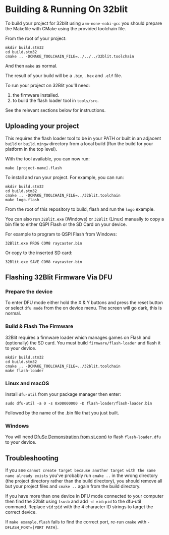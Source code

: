 # Building & Running On 32blit

To build your project for 32blit using `arm-none-eabi-gcc` you should prepare the Makefile with CMake using the provided toolchain file.

From the root of your project:

```
mkdir build.stm32
cd build.stm32
cmake .. -DCMAKE_TOOLCHAIN_FILE=../../../32blit.toolchain
```

And then `make` as normal.

The result of your build will be a `.bin`, `.hex` and `.elf` file.

To run your project on 32Blit you'll need:

1. the firmware installed.
2. to build the flash loader tool in `tools/src`.

See the relevant sections below for instructions.


## Uploading your project

This requires the flash loader tool to be in your PATH or built in an adjacent `build` or `build.mingw` directory from a local build (Run the build for your platform in the top level).

With the tool available, you can now run:
```
make [project-name].flash
```

To install and run your project. For example, you can run:

```
mkdir build.stm32
cd build.stm32
cmake .. -DCMAKE_TOOLCHAIN_FILE=../32blit.toolchain
make logo.flash
```

From the root of this repository to build, flash and run the `logo` example.

You can also run `32Blit.exe` (Windows) or `32Blit` (Linux) manually to copy a bin file to either QSPI Flash or the SD Card on your device.

For example to program to QSPI Flash from Windows:

```
32Blit.exe PROG COM8 raycaster.bin
```

Or copy to the inserted SD card:

```
32Blit.exe SAVE COM8 raycaster.bin
```

## Flashing 32Blit Firmware Via DFU

### Prepare the device

To enter DFU mode either hold the X & Y buttons and press the reset button or select `dfu mode` from the on device menu. The screen will go dark, this is normal.

### Build & Flash The Firmware

32Blit requires a firmware loader which manages games on Flash and (optionally) the SD card. You must build `firmware/flash-loader` and flash it to your device.

```
mkdir build.stm32
cd build.stm32
cmake .. -DCMAKE_TOOLCHAIN_FILE=../32blit.toolchain
make flash-loader
```

### Linux and macOS

Install `dfu-util` from your package manager then enter:

```
sudo dfu-util -a 0 -s 0x08000000 -D flash-loader/flash-loader.bin
```

Followed by the name of the .bin file that you just built.

### Windows

You will need [DfuSe Demonstration from st.com](https://www.st.com/en/development-tools/stsw-stm32080.html)) to flash `flash-loader.dfu` to your device.

## Troubleshooting

If you see `cannot create target because another target with the same name already exists` you've probably run `cmake ..` in the wrong directory (the project directory rather than the build directory), you should remove all but your project files and `cmake ..` again from the build directory.

If you have more than one device in DFU mode connected to your computer then find the 32blit using `lsusb` and add `-d vid:pid` to the dfu-util command. Replace `vid:pid` with the 4 character ID strings to target the correct device.

If `make example.flash` fails to find the correct port, re-run `cmake` with `-DFLASH_PORT=[PORT PATH]`.